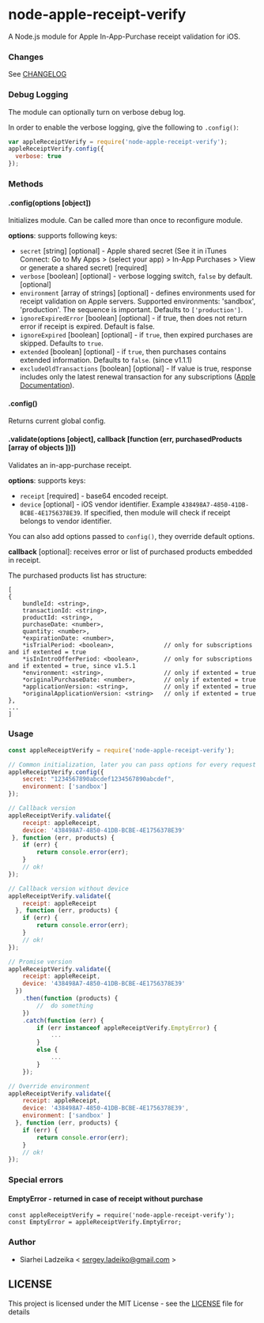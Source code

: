# node-apple-receipt-verify

A Node.js module for Apple In-App-Purchase receipt validation for iOS.

### Changes

See [CHANGELOG](CHANGELOG.md)

### Debug Logging

The module can optionally turn on verbose debug log.

In order to enable the verbose logging, give the following to `.config()`:

```javascript
var appleReceiptVerify = require('node-apple-receipt-verify');
appleReceiptVerify.config({
  verbose: true
});
```

### Methods

#### .config(options [object])

Initializes module. Can be called more than once to reconfigure module.

**options**: supports following keys:
- `secret` \[string\] \[optional\] - Apple shared secret (See it in iTunes Connect: Go to My Apps > (select your app) > In-App Purchases > View or generate a shared secret) [required]
- `verbose` \[boolean\] \[optional\] - verbose logging switch, `false` by default. [optional]
- `environment` \[array of strings\] \[optional\] - defines environments used for receipt validation on Apple servers. Supported environments: 'sandbox', 'production'. The sequence is important. Defaults to `['production']`.
- `ignoreExpiredError` \[boolean\] \[optional\] - if true, then does not return error if receipt is expired. Default is false.
- `ignoreExpired` \[boolean\] \[optional\] - if `true`, then expired purchases are skipped. Defaults to `true`.
- `extended` \[boolean\] \[optional\] - if `true`, then purchases contains extended information. Defaults to `false`. (since v1.1.1)
- `excludeOldTransactions` \[boolean\] \[optional\] -  If value is true, response includes only the latest renewal transaction for any subscriptions ([Apple Documentation](https://developer.apple.com/library/archive/releasenotes/General/ValidateAppStoreReceipt/Chapters/ValidateRemotely.html#//apple_ref/doc/uid/TP40010573-CH104-SW3)).

#### .config()

Returns current global config.

#### .validate(options [object], callback [function (err, purchasedProducts [array of objects ])])

Validates an in-app-purchase receipt.

**options**: supports keys:
- `receipt` \[required\] - base64 encoded receipt.
- `device` \[optional\] - iOS vendor identifier. Example `438498A7-4850-41DB-BCBE-4E1756378E39`. If specified, then module will check if receipt belongs to vendor identifier.

You can also add options passed to ```config()```, they override default options.

**callback** \[optional\]:  receives error or list of purchased products embedded in receipt.

The purchased products list has structure:

```
[
{
    bundleId: <string>,
    transactionId: <string>,
    productId: <string>,
    purchaseDate: <number>,
    quantity: <number>,
    *expirationDate: <number>,
    *isTrialPeriod: <boolean>,              // only for subscriptions and if extented = true
    *isInIntroOfferPeriod: <boolean>,       // only for subscriptions and if extented = true, since v1.5.1
    *environment: <string>,                 // only if extented = true
    *originalPurchaseDate: <number>,        // only if extented = true
    *applicationVersion: <string>,          // only if extented = true
    *originalApplicationVersion: <string>   // only if extented = true
},
...
]
```

### Usage

```javascript
const appleReceiptVerify = require('node-apple-receipt-verify');

// Common initialization, later you can pass options for every request in options
appleReceiptVerify.config({
    secret: "1234567890abcdef1234567890abcdef",
    environment: ['sandbox']
});

// Callback version
appleReceiptVerify.validate({
    receipt: appleReceipt,
    device: '438498A7-4850-41DB-BCBE-4E1756378E39'
 }, function (err, products) {
    if (err) {
        return console.error(err);
    }
    // ok!
});

// Callback version without device
appleReceiptVerify.validate({
    receipt: appleReceipt
  }, function (err, products) {
    if (err) {
        return console.error(err);
    }
    // ok!
});

// Promise version
appleReceiptVerify.validate({
    receipt: appleReceipt,
    device: '438498A7-4850-41DB-BCBE-4E1756378E39'
  })
    .then(function (products) {
        //  do something
    })
    .catch(function (err) {
        if (err instanceof appleReceiptVerify.EmptyError) {
            ...
        }
        else {
            ...
        }
    });

// Override environment
appleReceiptVerify.validate({
    receipt: appleReceipt,
    device: '438498A7-4850-41DB-BCBE-4E1756378E39',
    environment: ['sandbox' ]
  }, function (err, products) {
    if (err) {
        return console.error(err);
    }
    // ok!
});

```

### Special errors

#### EmptyError - returned in case of receipt without purchase

```
const appleReceiptVerify = require('node-apple-receipt-verify');
const EmptyError = appleReceiptVerify.EmptyError;
```

### Author
* Siarhei Ladzeika < <sergey.ladeiko@gmail.com> >

## LICENSE
This project is licensed under the MIT License - see the [LICENSE](LICENSE) file for details
